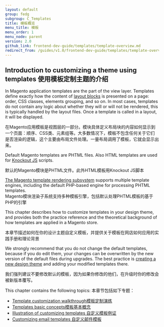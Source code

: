 ```yaml
---
layout: default  
group: fedg
subgroup: C_Templates
title: 模板概览
menu_title: 模板
menu_order: 1
menu_node: parent
version: 2.0
github_link: frontend-dev-guide/templates/template-overview.md
redirect_from: /guides/v1.0/frontend-dev-guide/templates/template-overview.html
---
```


<h2>Introduction to customizing a theme using templates 使用模板定制主题的介绍</h2>


In Magento application templates are the part of the view layer. Templates define exactly how the content of <a href="{{page.baseurl}}frontend-dev-guide/layouts/layout-overview.html" target="_blank">layout blocks</a> is presented on a page: order, CSS classes, elements grouping, and so on. 
In most cases, templates do not contain any logic about whether they will or will not be rendered, this is typically handled by the layout files. Once a template is called in a layout, it will be displayed.

在Magento应用模板是视图层的一部分。模块具体定义布局块的内容如何显示到一个页面：顺序、CSS类、元素组等。大多数情况下，模板不包含任何关于它们是否渲染的逻辑，这个主要由布局文件处理。一量布局调用了模板，它就会显示出来。

Default Magento templates are PHTML files. Also HTML templates are used for [Knockout JS](http://knockoutjs.com/index.html) scripts. 

默认的Magento模块是PHTML文件。此外HTML模板用Knockout JS脚本

<div class="bs-callout bs-callout-info" id="info">
<span class="glyphicon-class">
 <p><a href="{{page.baseurl}}architecture/view/template-engine.html" target="_blank">The Magento template rendering subsystem</a> supports multiple template engines, including the default PHP-based engine for processing PHTML templates.
 <br/>
 Magento模块渲染子系统支持多种模板引擎，包括默认处理PHTML模板的基于PHP的引擎
 </p></span>
</div>

This chapter describes how to customize templates in your design theme, and provides both the practice reference and the theoretical background of how templates are applied in a Magento store. 

本章节描述如何在你的设计主题自定义模板，并提供关于模板在网店如何应用的实践手册和理论背景


We strongly recommend that you do not change the default templates, because if you do edit them, your changes can be overwritten by the new version of the default files during upgrades.
The best practice is <a href="{{page.baseurl}}frontend-dev-guide/themes/theme-create.html" target="_blank">creating a new design theme</a> and adding your modified templates there.

我们强列建议不要修改默认的模板，因为如果你修改的他们，在升级时你的修改会被新版本覆写。

This chapter contains the following topics: 本章节包括如下专题：

* <a href="{{page.baseurl}}frontend-dev-guide/templates/template-walkthrough.html" target="_blank">Template customization walkthrough模板定制演练</a>
* <a href="{{page.baseurl}}frontend-dev-guide/templates/template-override.html" target="_blank">Templates basic concepts模板基本概念</a>
* <a href="{{page.baseurl}}frontend-dev-guide/templates/template-sample.html" target="_blank">Illustration of customizing templates 自定义模板例证</a>
* <a href="{{page.baseurl}}frontend-dev-guide/templates/template-email.html" target="_blank">Customizing email templates 自定义邮件模板</a>










